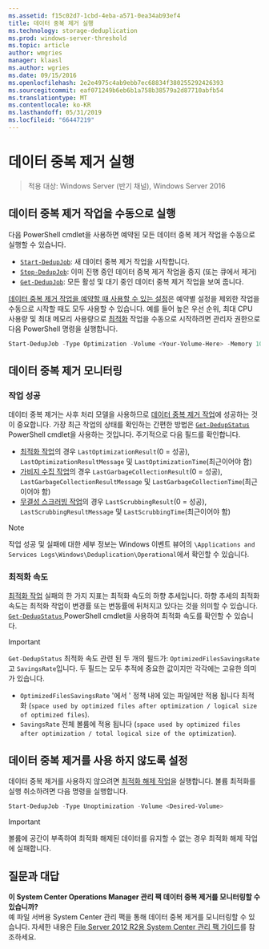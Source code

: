 ```yaml
---
ms.assetid: f15c02d7-1cbd-4eba-a571-0ea34ab93ef4
title: 데이터 중복 제거 실행
ms.technology: storage-deduplication
ms.prod: windows-server-threshold
ms.topic: article
author: wmgries
manager: klaasl
ms.author: wgries
ms.date: 09/15/2016
ms.openlocfilehash: 2e2e4975c4ab9ebb7ec68834f380255292426393
ms.sourcegitcommit: eaf071249b6eb6b1a758b38579a2d87710abfb54
ms.translationtype: MT
ms.contentlocale: ko-KR
ms.lasthandoff: 05/31/2019
ms.locfileid: "66447219"
---
```

# <a name="running-data-deduplication"></a>데이터 중복 제거 실행

> 적용 대상: Windows Server (반기 채널), Windows Server 2016

## <a id="running-dedup-jobs-manually"></a>데이터 중복 제거 작업을 수동으로 실행

다음 PowerShell cmdlet을 사용하면 예약된 모든 데이터 중복 제거 작업을 수동으로 실행할 수 있습니다.
* [`Start-DedupJob`](https://technet.microsoft.com/library/hh848442.aspx): 새 데이터 중복 제거 작업을 시작합니다.
* [`Stop-DedupJob`](https://technet.microsoft.com/library/hh848439.aspx): 이미 진행 중인 데이터 중복 제거 작업을 중지 (또는 큐에서 제거)
* [`Get-DedupJob`](https://technet.microsoft.com/library/hh848452.aspx): 모든 활성 및 대기 중인 데이터 중복 제거 작업을 보여 줍니다.

[데이터 중복 제거 작업을 예약할 때 사용할 수 있는 설정](advanced-settings.md#modifying-job-schedules-available-settings)은 예약별 설정을 제외한 작업을 수동으로 시작할 때도 모두 사용할 수 있습니다. 예를 들어 높은 우선 순위, 최대 CPU 사용량 및 최대 메모리 사용량으로 [최적화](understand.md#job-info-optimization) 작업을 수동으로 시작하려면 관리자 권한으로 다음 PowerShell 명령을 실행합니다.

```PowerShell
Start-DedupJob -Type Optimization -Volume <Your-Volume-Here> -Memory 100 -Cores 100 -Priority High
```

## <a id="monitoring-dedup"></a>데이터 중복 제거 모니터링

### <a id="monitoring-dedup-job-successes"></a>작업 성공

데이터 중복 제거는 사후 처리 모델을 사용하므로 [데이터 중복 제거 작업](understand.md#job-info)에 성공하는 것이 중요합니다. 가장 최근 작업의 상태를 확인하는 간편한 방법은 [`Get-DedupStatus`](https://technet.microsoft.com/library/hh848437.aspx) PowerShell cmdlet을 사용하는 것입니다. 주기적으로 다음 필드를 확인합니다.

* [최적화 작업](understand.md#job-info-optimization)의 경우 `LastOptimizationResult`(0 = 성공), `LastOptimizationResultMessage` 및 `LastOptimizationTime`(최근이어야 함)
* [가비지 수집 작업](understand.md#job-info-gc)의 경우 `LastGarbageCollectionResult`(0 = 성공), `LastGarbageCollectionResultMessage` 및 `LastGarbageCollectionTime`(최근이어야 함)
* [무결성 스크러빙 작업](understand.md#job-info-scrubbing)의 경우 `LastScrubbingResult`(0 = 성공), `LastScrubbingResultMessage` 및 `LastScrubbingTime`(최근이어야 함)

> [!Note]  
> 작업 성공 및 실패에 대한 세부 정보는 Windows 이벤트 뷰어의 `\Applications and Services Logs\Windows\Deduplication\Operational`에서 확인할 수 있습니다.

### <a id="monitoring-dedup-optimization-rates"></a>최적화 속도

[최적화 작업](understand.md#job-info-optimization) 실패의 한 가지 지표는 최적화 속도의 하향 추세입니다. 하향 추세의 최적화 속도는 최적화 작업이 변경률 또는 변동률에 뒤처지고 있다는 것을 의미할 수 있습니다. [`Get-DedupStatus`  ](https://technet.microsoft.com/library/hh848437.aspx) PowerShell cmdlet을 사용하여 최적화 속도를 확인할 수 있습니다.

> [!Important]
> `Get-DedupStatus` 최적화 속도 관련 된 두 개의 필드가: `OptimizedFilesSavingsRate` 고 `SavingsRate`입니다. 두 필드는 모두 추적에 중요한 값이지만 각각에는 고유한 의미가 있습니다.
> - `OptimizedFilesSavingsRate` '에서 ' 정책 내에 있는 파일에만 적용 됩니다 최적화 (`space used by optimized files after optimization / logical size of optimized files`).
> - `SavingsRate` 전체 볼륨에 적용 됩니다 (`space used by optimized files after optimization / total logical size of the optimization`).

## <a id="disabling-dedup"></a>데이터 중복 제거를 사용 하지 않도록 설정
데이터 중복 제거를 사용하지 않으려면 [최적화 해제 작업](understand.md#job-info-unoptimization)을 실행합니다. 볼륨 최적화를 실행 취소하려면 다음 명령을 실행합니다.

```PowerShell
Start-DedupJob -Type Unoptimization -Volume <Desired-Volume>
```

> [!Important]  
> 볼륨에 공간이 부족하여 최적화 해제된 데이터를 유지할 수 없는 경우 최적화 해제 작업에 실패합니다.

## <a id="faq"></a>질문과 대답
**이 System Center Operations Manager 관리 팩 데이터 중복 제거를 모니터링할 수 있습니까?**  
예 파일 서버용 System Center 관리 팩을 통해 데이터 중복 제거를 모니터링할 수 있습니다. 자세한 내용은 [File Server 2012 R2용 System Center 관리 팩 가이드](https://download.microsoft.com/download/6/F/7/6F7A33B9-9383-48ED-9252-23C2C8AD1BDA/MPGuide_FileServer2012R2.doc)를 참조하세요.
